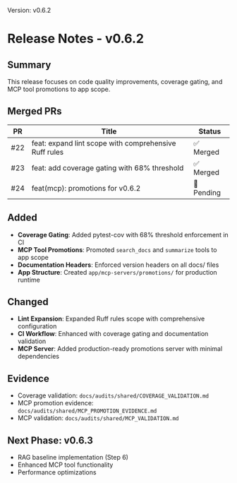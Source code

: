 Version: v0.6.2

# Release Notes - v0.6.2

## Summary

This release focuses on code quality improvements, coverage gating, and MCP tool promotions to app scope.

## Merged PRs

| PR | Title | Status |
|----|-------|--------|
| #22 | feat: expand lint scope with comprehensive Ruff rules | ✅ Merged |
| #23 | feat: add coverage gating with 68% threshold | ✅ Merged |
| #24 | feat(mcp): promotions for v0.6.2 | 🔄 Pending |

## Added

- **Coverage Gating**: Added pytest-cov with 68% threshold enforcement in CI
- **MCP Tool Promotions**: Promoted `search_docs` and `summarize` tools to app scope
- **Documentation Headers**: Enforced version headers on all docs/ files
- **App Structure**: Created `app/mcp-servers/promotions/` for production runtime

## Changed

- **Lint Expansion**: Expanded Ruff rules scope with comprehensive configuration
- **CI Workflow**: Enhanced with coverage gating and documentation validation
- **MCP Server**: Added production-ready promotions server with minimal dependencies

## Evidence

- Coverage validation: `docs/audits/shared/COVERAGE_VALIDATION.md`
- MCP promotion evidence: `docs/audits/shared/MCP_PROMOTION_EVIDENCE.md`
- MCP validation: `docs/audits/shared/MCP_VALIDATION.md`

## Next Phase: v0.6.3

- RAG baseline implementation (Step 6)
- Enhanced MCP tool functionality
- Performance optimizations
